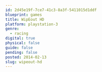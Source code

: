 ```yaml
---
id: 2d45e19f-7ce7-41c3-8a3f-5411015d1ddf
blueprint: games
title: WipEout HD
platform: playstation-3
genre:
  - racing
digital: true
physical: false
guide: false
pending: false
posted: 2014-02-13
slug: wipeout-hd
---
```

